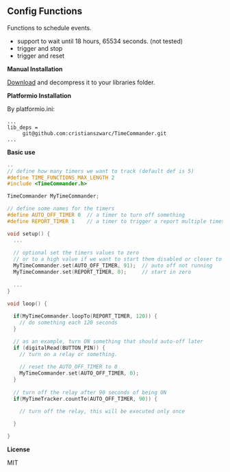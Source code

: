 
Config Functions
-------------------------------

Functions to schedule events.

- support to wait until 18 hours, 65534 seconds. (not tested)
- trigger and stop
- trigger and reset

**Manual Installation**

[Download](https://github.com/cristianszwarc/TimeCommander/archive/master.zip) and decompress it to your libraries folder.

**Platformio Installation**

By platformio.ini:
```
...
lib_deps =
     git@github.com:cristianszwarc/TimeCommander.git
...
```

**Basic use**
```cpp
..
// define how many timers we want to track (default def is 5)
#define TIME_FUNCTIONS_MAX_LENGTH 2
#include <TimeCommander.h>

TimeCommander MyTimeCommander;

// define some names for the timers
#define AUTO_OFF_TIMER 0  // a timer to turn off something  
#define REPORT_TIMER 1    // a timer to trigger a report multiple times

void setup() {
  ...
  
  // optional set the timers values to zero
  // or to a high value if we want to start them disabled or closer to execution
  MyTimeCommander.set(AUTO_OFF_TIMER, 91);  // auto off not running
  MyTimeCommander.set(REPORT_TIMER, 0);     // start in zero
  
  ...
}

void loop() {
  
  if(MyTimeCommander.loopTo(REPORT_TIMER, 120)) {
    // do something each 120 seconds
  }

  // as an example, turn ON something that should auto-off later
  if (digitalRead(BUTTON_PIN)) {
    // turn on a relay or something.
    
    // reset the AUTO_OFF_TIMER to 0
    MyTimeCommander.set(AUTO_OFF_TIMER, 0);
  }
  
  // turn off the relay after 90 seconds of being ON
  if(MyTimeTracker.countTo(AUTO_OFF_TIMER, 90)) {

    // turn off the relay, this will be executed only once

  }
  
}

```

**License**

MIT
